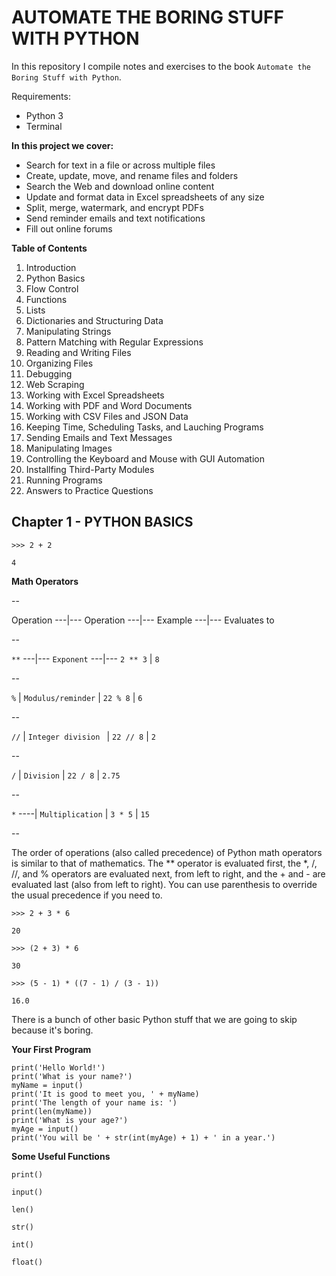 # AUTOMATE THE BORING STUFF WITH PYTHON

In this repository I compile notes and exercises to the book `Automate the Boring Stuff with Python`.

Requirements:

 - Python 3
 - Terminal

**In this project we cover:**

 - Search for text in a file or across multiple files
 - Create, update, move, and rename files and folders
 - Search the Web and download online content
 - Update and format data in Excel spreadsheets of any size
 - Split, merge, watermark, and encrypt PDFs
 - Send reminder emails and text notifications
 - Fill out online forums

**Table of Contents**

1. Introduction
2. Python Basics
3. Flow Control
4. Functions
5. Lists
6. Dictionaries and Structuring Data
7. Manipulating Strings
8. Pattern Matching with Regular Expressions
9. Reading and Writing Files
10. Organizing Files
11. Debugging
12. Web Scraping
13. Working with Excel Spreadsheets
14. Working with PDF and Word Documents
15. Working with CSV Files and JSON Data
16. Keeping Time, Scheduling Tasks, and Lauching Programs
17. Sending Emails and Text Messages
18. Manipulating Images
19. Controlling the Keyboard and Mouse with GUI Automation
20. Installfing Third-Party Modules
21. Running Programs
22. Answers to Practice Questions

## Chapter 1 - PYTHON BASICS

	>>> 2 + 2

	4

**Math Operators**

--

Operation ---|--- Operation ---|--- Example ---|--- Evaluates to

--

`**`   ---|---   `Exponent` ---|--- `2 ** 3`  |  `8`

--

`%`     |   `Modulus/reminder`  | `22 % 8`  |   `6`

--

`//`    |   `Integer division ` | `22 // 8` |   `2`

--

`/`     |   `Division`          | `22 / 8`  |   `2.75`

--

`*` ----|   `Multiplication`    | `3 * 5`   |  `15`

--

The order of operations (also called precedence) of Python math operators is similar to that of mathematics. The ** operator is evaluated first, the *, /, //, and % operators are evaluated next, from left to right, and the + and - are evaluated last (also from left to right). You can use parenthesis to override the usual precedence if you need to.

	>>> 2 + 3 * 6

	20

	>>> (2 + 3) * 6

	30

	>>> (5 - 1) * ((7 - 1) / (3 - 1))

	16.0

There is a bunch of other basic Python stuff that we are going to skip because it's boring.

**Your First Program**

	print('Hello World!')
	print('What is your name?')
	myName = input()
	print('It is good to meet you, ' + myName)
	print('The length of your name is: ')
	print(len(myName))
	print('What is your age?')
	myAge = input()
	print('You will be ' + str(int(myAge) + 1) + ' in a year.')

**Some Useful Functions**

`print()`

`input()`

`len()`

`str()`

`int()`

`float()`








